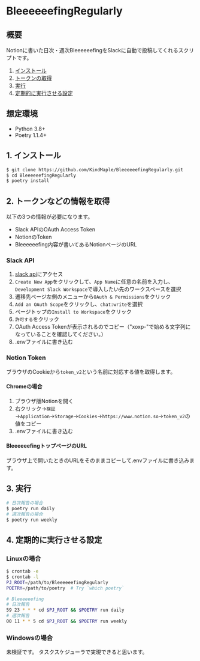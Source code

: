 # BleeeeeefingRegularly

## 概要

Notionに書いた日次・週次BleeeeeefingをSlackに自動で投稿してくれるスクリプトです。

1. [インストール](インストール)
2. [トークンの取得](トークンの取得)
3. [実行](実行)
4. [定期的に実行させる設定](定期的に実行させる設定)

## 想定環境

- Python 3.8+
- Poetry 1.1.4+

## 1. インストール

```bash
$ git clone https://github.com/KindMaple/BleeeeeefingRegularly.git
$ cd BleeeeeefingRegularly
$ poetry install
```

## 2. トークンなどの情報を取得

以下の3つの情報が必要になります。

- Slack APIのOAuth Access Token
- NotionのToken
- Bleeeeeefing内容が書いてあるNotionページのURL

### Slack API

1. [slack api](https://api.slack.com/apps)にアクセス
2. `Create New App`をクリックして、`App Name`に任意の名前を入力し、`Development Slack Workspace`で導入したい先のワークスペースを選択
3. 遷移先ページ左側のメニューから`OAuth & Permissions`をクリック
4. `Add an OAuth Scope`をクリックし、`chat:write`を選択
5. ページトップの`Install to Workspace`をクリック
6. `許可する`をクリック
7. OAuth Access Tokenが表示されるのでコピー（"xoxp-"で始める文字列になっていることを確認してください。）
8. .envファイルに書き込む

### Notion Token

ブラウザのCookieから`token_v2`という名前に対応する値を取得します。

#### Chromeの場合

1. ブラウザ版Notionを開く
2. 右クリック→`検証`→`Application`→`Storage`→`Cookies`→`https://www.notion.so`→`token_v2`の値をコピー
3. .envファイルに書き込む

#### BleeeeeefingトップページのURL

ブラウザ上で開いたときのURLをそのままコピーして.envファイルに書き込みます。

## 3. 実行

```bash
# 日次報告の場合
$ poetry run daily
# 週次報告の場合
$ poetry run weekly
```

## 4. 定期的に実行させる設定

### Linuxの場合

```bash
$ crontab -e
$ crontab -l
PJ_ROOT=/path/to/BleeeeeefingRegularly
POETRY=/path/to/poetry  # Try `which poetry`

# Bleeeeeefing
# 日次報告
59 23 * * * cd $PJ_ROOT && $POETRY run daily
# 週次報告
00 11 * * 5 cd $PJ_ROOT && $POETRY run weekly
```

### Windowsの場合

未検証です。
タスクスケジューラで実現できると思います。
